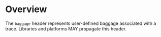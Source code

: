 # Overview

The `baggage` header represents user-defined baggage associated with a trace. Libraries and platforms MAY propagate this header.
